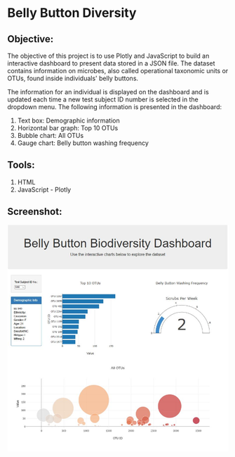 # Belly Button Diversity

## **Objective:**
The objective of this project is to use Plotly and JavaScript to build an interactive dashboard to present data stored in a JSON file. The dataset contains information on microbes, also called operational taxonomic units or OTUs, found inside individuals' belly buttons. 

The information for an individual is displayed on the dashboard and is updated each time a new test subject ID number is selected in the dropdown menu. The following information is presented in the dashboard:
1. Text box: Demographic information
2. Horizontal bar graph: Top 10 OTUs
3. Bubble chart: All OTUs
4. Gauge chart: Belly button washing frequency 

## **Tools:**
1.	HTML
2.	JavaScript - Plotly

## **Screenshot:**
![screenshot.jpg](images/dashboard_screenshot.JPG)
